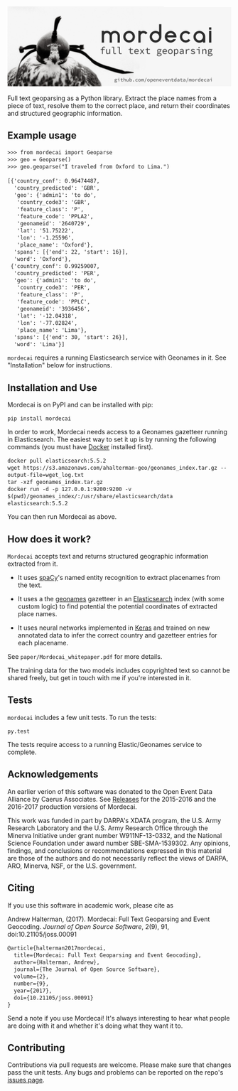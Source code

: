 ![](paper/mordecai_geoparsing.png)

Full text geoparsing as a Python library. Extract the place names from a piece of
text, resolve them to the correct place, and return their coordinates and
structured geographic information.

Example usage
-------------

```
>>> from mordecai import Geoparse
>>> geo = Geoparse()
>>> geo.geoparse("I traveled from Oxford to Lima.")

[{'country_conf': 0.96474487,
  'country_predicted': 'GBR',
  'geo': {'admin1': 'to do',
   'country_code3': 'GBR',
   'feature_class': 'P',
   'feature_code': 'PPLA2',
   'geonameid': '2640729',
   'lat': '51.75222',
   'lon': '-1.25596',
   'place_name': 'Oxford'},
  'spans': [{'end': 22, 'start': 16}],
  'word': 'Oxford'},
 {'country_conf': 0.99259007,
  'country_predicted': 'PER',
  'geo': {'admin1': 'to do',
   'country_code3': 'PER',
   'feature_class': 'P',
   'feature_code': 'PPLC',
   'geonameid': '3936456',
   'lat': '-12.04318',
   'lon': '-77.02824',
   'place_name': 'Lima'},
  'spans': [{'end': 30, 'start': 26}],
  'word': 'Lima'}]
```

`mordecai` requires a running Elasticsearch service with Geonames in it. See
"Installation" below for instructions.


Installation and Use
--------------------

Mordecai is on PyPI and can be installed with pip:

```
pip install mordecai
```

In order to work, Mordecai needs access to a Geonames gazetteer running in
Elasticsearch. The easiest way to set it up is by running the following
commands (you must have [Docker](https://docs.docker.com/engine/installation/)
installed first).

```
docker pull elasticsearch:5.5.2
wget https://s3.amazonaws.com/ahalterman-geo/geonames_index.tar.gz --output-file=wget_log.txt
tar -xzf geonames_index.tar.gz
docker run -d -p 127.0.0.1:9200:9200 -v $(pwd)/geonames_index/:/usr/share/elasticsearch/data elasticsearch:5.5.2
```

You can then run Mordecai as above.

How does it work?
-----------------

`Mordecai` accepts text and returns structured geographic information extracted
from it. 

- It uses [spaCy](https://github.com/explosion/spaCy/)'s named entity recognition to
  extract placenames from the text.

- It uses a the [geonames](http://www.geonames.org/)
  gazetteer in an [Elasticsearch](https://www.elastic.co/products/elasticsearch) index 
  (with some custom logic) to find potential the potential coordinates of
  extracted place names.

- It uses neural networks implemented in [Keras](https://keras.io/) and trained on new annotated
  data to infer the correct country and gazetteer entries for each
  placename. 

See `paper/Mordecai_whitepaper.pdf` for more details.

The training data for the two models includes copyrighted text so cannot be
shared freely, but get in touch with me if you're interested in it.

Tests
-----

`mordecai` includes a few unit tests. To run the tests:

```
py.test
```

The tests require access to a running Elastic/Geonames service to
complete. 


Acknowledgements
----------------

An earlier verion of this software was donated to the Open Event Data Alliance
by Caerus Associates.  See [Releases](https://github.com/openeventdata/mordecai/releases) for the
2015-2016 and the 2016-2017 production versions of Mordecai.

This work was funded in part by DARPA's XDATA program, the U.S. Army Research
Laboratory and the U.S. Army Research Office through the Minerva Initiative
under grant number W911NF-13-0332, and the National Science Foundation under
award number SBE-SMA-1539302. Any opinions, findings, and conclusions or
recommendations expressed in this material are those of the authors and do not
necessarily reflect the views of DARPA, ARO, Minerva, NSF, or the U.S.
government.

Citing
------

If you use this software in academic work, please cite as 

Andrew Halterman, (2017). Mordecai: Full Text Geoparsing and Event Geocoding. *Journal of Open Source
Software*, 2(9), 91, doi:10.21105/joss.00091

```
@article{halterman2017mordecai,
  title={Mordecai: Full Text Geoparsing and Event Geocoding},
  author={Halterman, Andrew},
  journal={The Journal of Open Source Software},
  volume={2},
  number={9},
  year={2017},
  doi={10.21105/joss.00091}
}
```

Send a note if you use Mordecai! It's always interesting to hear what people
are doing with it and whether it's doing what they want it to.

Contributing
------------

Contributions via pull requests are welcome. Please make sure that changes
pass the unit tests. Any bugs and problems can be reported
on the repo's [issues page](https://github.com/openeventdata/mordecai/issues).

